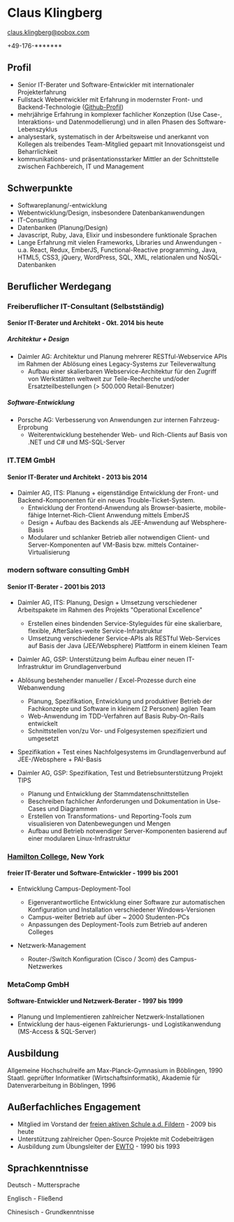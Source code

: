 # Claus Klingberg

<claus.klingberg@pobox.com>

+49-176-\*\*\*\*\*\*\*

## Profil

- Senior IT-Berater und Software-Entwickler mit internationaler Projekterfahrung
- Fullstack Webentwickler mit Erfahrung in modernster Front- und Backend-Technologie ([Github-Profil](https://github.com/cjk))
- mehrjährige Erfahrung in komplexer fachlicher Konzeption (Use Case-, Interaktions- und Datenmodellierung) und in allen Phasen des Software-Lebenszyklus
- analysestark, systematisch in der Arbeitsweise und anerkannt von Kollegen als treibendes Team-Mitglied gepaart mit Innovationsgeist und Beharrlichkeit
- kommunikations- und präsentationsstarker Mittler an der Schnittstelle zwischen Fachbereich, IT und Management

## Schwerpunkte

- Softwareplanung/-entwicklung
- Webentwicklung/Design, insbesondere Datenbankanwendungen
- IT-Consulting
- Datenbanken (Planung/Design)
- Javascript, Ruby, Java, Elixir und insbesondere funktionale Sprachen
- Lange Erfahrung mit vielen Frameworks, Libraries und Anwendungen - u.a. React, Redux, EmberJS, Functional-Reactive programming, Java, HTML5, CSS3, jQuery, WordPress, SQL, XML, relationalen und NoSQL-Datenbanken

## Beruflicher Werdegang

### Freiberuflicher IT-Consultant (Selbstständig)

#### Senior IT-Berater und Architekt - Okt. 2014 bis heute

##### Architektur + Design

  * Daimler AG: Architektur und Planung mehrerer RESTful-Webservice APIs im Rahmen der Ablösung eines Legacy-Systems zur Teileverwaltung
    * Aufbau einer skalierbaren Webservice-Architektur für den Zugriff von Werkstätten weltweit zur Teile-Recherche und/oder Ersatzteilbestellungen (> 500.000 Retail-Benutzer)

##### Software-Entwicklung

  * Porsche AG: Verbesserung von Anwendungen zur internen Fahrzeug-Erprobung
    * Weiterentwicklung bestehender Web- und Rich-Clients auf Basis von .NET und C# und MS-SQL-Server

### IT.TEM GmbH

#### Senior IT-Berater und Architekt - 2013 bis 2014
  * Daimler AG, ITS: Planung + eigenständige Entwicklung der Front- und Backend-Komponenten für ein neues Trouble-Ticket-System.
    * Entwicklung der Frontend-Anwendung als Browser-basierte, mobile-fähige Internet-Rich-Client Anwendung mittels EmberJS
    * Design + Aufbau des Backends als JEE-Anwendung auf Websphere-Basis
    * Modularer und schlanker Betrieb aller notwendigen Client- und Server-Komponenten auf VM-Basis bzw. mittels Container-Virtualisierung

### modern software consulting GmbH

#### Senior IT-Berater - 2001 bis 2013
  * Daimler AG, ITS: Planung, Design + Umsetzung verschiedener Arbeitspakete im Rahmen des Projekts "Operational Excellence"
    * Erstellen eines bindenden Service-Styleguides für eine skalierbare, flexible, AfterSales-weite Service-Infrastruktur
    * Umsetzung verschiedener Service-APIs als RESTful Web-Services auf Basis der Java (JEE/Websphere) Plattform in einem kleinen Team

  * Daimler AG, GSP: Unterstützung beim Aufbau einer neuen IT-Infrastruktur im Grundlagenverbund

  * Ablösung bestehender manueller / Excel-Prozesse durch eine Webanwendung
    * Planung, Spezifikation, Entwicklung und produktiver Betrieb der Fachkonzepte und Software in kleinem (2 Personen) agilen Team
    * Web-Anwendung im TDD-Verfahren auf Basis Ruby-On-Rails entwickelt
    * Schnittstellen von/zu Vor- und Folgesystemen spezifiziert und umgesetzt
  * Spezifikation + Test eines Nachfolgesystems im Grundlagenverbund auf JEE-/Websphere + PAI-Basis

  * Daimler AG, GSP: Spezifikation, Test und Betriebsunterstützung Projekt TIPS
    * Planung und Entwicklung der Stammdatenschnittstellen
    * Beschreiben fachlicher Anforderungen und Dokumentation in Use-Cases und Diagrammen
    * Erstellen von Transformations- und Reporting-Tools zum visualisieren von Datenbewegungen und Mengen
    * Aufbau und Betrieb notwendiger Server-Komponenten basierend auf einer modularen Linux-Infrastruktur

### [Hamilton College](http://www.hamilton.edu/), New York

#### freier IT-Berater und Software-Entwickler - 1999 bis 2001
  * Entwicklung Campus-Deployment-Tool
    * Eigenverantwortliche Entwicklung einer Software zur automatischen Konfiguration und Installation verschiedener Windows-Versionen
    * Campus-weiter Betrieb auf über ~ 2000 Studenten-PCs
    * Anpassungen des Deployment-Tools zum Betrieb auf anderen Colleges

  * Netzwerk-Management
    * Router-/Switch Konfiguration (Cisco / 3com) des Campus-Netzwerkes

### MetaComp GmbH

#### Software-Entwickler und Netzwerk-Berater - 1997 bis 1999
  * Planung und Implementieren zahlreicher Netzwerk-Installationen
  * Entwicklung der haus-eigenen Fakturierungs- und Logistikanwendung (MS-Access & SQL-Server)

## Ausbildung

Allgemeine Hochschulreife am Max-Planck-Gymnasium in Böblingen, 1990
Staatl. geprüfter Informatiker (Wirtschaftsinformatik), Akademie für Datenverarbeitung in Böblingen, 1996

## Außerfachliches Engagement
  * Mitglied im Vorstand der [freien aktiven Schule a.d. Fildern](http://pieks-fas.de/) - 2009 bis heute
  * Unterstützung zahlreicher Open-Source Projekte mit Codebeiträgen
  * Ausbildung zum Übungsleiter der [EWTO](http://www.wingtsunwelt.com/) - 1990 bis 1993

## Sprachkenntnisse

Deutsch    - Muttersprache

Englisch   - Fließend

Chinesisch - Grundkenntnisse
